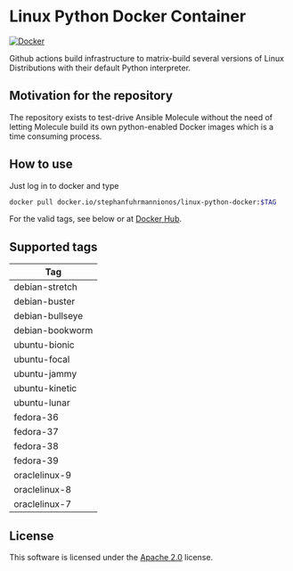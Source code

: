 # Linux Python Docker Container

[![Docker](https://github.com/sfuhrm/linux-python-docker/actions/workflows/docker.yml/badge.svg)](https://github.com/sfuhrm/linux-python-docker/actions/workflows/docker.yml)

Github actions build infrastructure to matrix-build
several versions of Linux Distributions
with their default Python interpreter.

## Motivation for the repository

The repository exists to test-drive Ansible Molecule without
the need of letting Molecule build its own python-enabled Docker
images which is a time consuming process.

## How to use

Just log in to docker and type

```bash
docker pull docker.io/stephanfuhrmannionos/linux-python-docker:$TAG
```

For the valid tags, see below or at [Docker Hub](https://hub.docker.com/r/stephanfuhrmannionos/linux-python-docker).

## Supported tags

| Tag |
|-----|
| debian-stretch |
| debian-buster |
| debian-bullseye |
| debian-bookworm |
| ubuntu-bionic |
| ubuntu-focal |
| ubuntu-jammy |
| ubuntu-kinetic |
| ubuntu-lunar |
| fedora-36 |
| fedora-37 |
| fedora-38 |
| fedora-39 |
| oraclelinux-9 |
| oraclelinux-8 |
| oraclelinux-7 |

## License

This software is licensed under the [Apache 2.0](LICENSE.txt) license.
